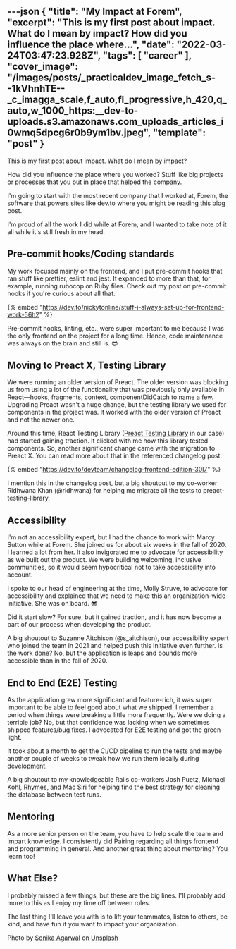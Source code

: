 ---json
{
  "title": "My Impact at Forem",
  "excerpt": "This is my first post about impact. What do I mean by impact?  How did you influence the place where...",
  "date": "2022-03-24T03:47:23.928Z",
  "tags": [
    "career"
  ],
  "cover_image": "/images/posts/_practicaldev_image_fetch_s--1kVhnhTE--_c_imagga_scale,f_auto,fl_progressive,h_420,q_auto,w_1000_https:__dev-to-uploads.s3.amazonaws.com_uploads_articles_i0wmq5dpcg6r0b9ym1bv.jpeg",
  "template": "post"
}
---
This is my first post about impact. What do I mean by impact?

How did you influence the place where you worked? Stuff like big projects or processes that you put in place that helped the company.

I'm going to start with the most recent company that I worked at, Forem, the software that powers sites like dev.to where you might be reading this blog post.

I'm proud of all the work I did while at Forem, and I wanted to take note of it all while it's still fresh in my head.

## Pre-commit hooks/Coding standards

My work focused mainly on the frontend, and I put pre-commit hooks that ran stuff like prettier, eslint and jest. It expanded to more than that, for example, running rubocop on Ruby files. Check out my post on pre-commit hooks if you're curious about all that.

{% embed "https://dev.to/nickytonline/stuff-i-always-set-up-for-frontend-work-56h2" %}

Pre-commit hooks, linting, etc., were super important to me because I was the only frontend on the project for a long time. Hence, code maintenance was always on the brain and still is. 😎

## Moving to Preact X, Testing Library

We were running an older version of Preact. The older version was blocking us from using a lot of the functionality that was previously only available in React—hooks, fragments, context, componentDidCatch to name a few. Upgrading Preact wasn't a huge change, but the testing library we used for components in the project was. It worked with the older version of Preact and not the newer one.

Around this time, React Testing Library ([Preact Testing Library](https://preactjs.com/guide/v10/preact-testing-library/) in our case) had started gaining traction. It clicked with me how this library tested components. So, another significant change came with the migration to Preact X. You can read more about that in the referenced changelog post.

{% embed "https://dev.to/devteam/changelog-frontend-edition-30l7" %}

I mention this in the changelog post, but a big shoutout to my co-worker Ridhwana Khan (@ridhwana) for helping me migrate all the tests to preact-testing-library.

## Accessibility

I'm not an accessibility expert, but I had the chance to work with Marcy Sutton while at Forem. She joined us for about six weeks in the fall of 2020. I learned a lot from her. It also invigorated me to advocate for accessibility as we built out the product. We were building welcoming, inclusive communities, so it would seem hypocritical not to take accessibility into account.

I spoke to our head of engineering at the time, Molly Struve, to advocate for accessibility and explained that we need to make this an organization-wide initiative. She was on board. 😎

Did it start slow? For sure, but it gained traction, and it has now become a part of our process when developing the product.

A big shoutout to Suzanne Aitchison (@s_aitchison), our accessibility expert who joined the team in 2021 and helped push this initiative even further. Is the work done? No, but the application is leaps and bounds more accessible than in the fall of 2020.

## End to End (E2E) Testing

As the application grew more significant and feature-rich, it was super important to be able to feel good about what we shipped. I remember a period when things were breaking a little more frequently. Were we doing a terrible job? No, but that confidence was lacking when we sometimes shipped features/bug fixes. I advocated for E2E testing and got the green light.

It took about a month to get the CI/CD pipeline to run the tests and maybe another couple of weeks to tweak how we run them locally during development.

A big shoutout to my knowledgeable Rails co-workers Josh Puetz, Michael Kohl, Rhymes, and Mac Siri for helping find the best strategy for cleaning the database between test runs.

## Mentoring

As a more senior person on the team, you have to help scale the team and impart knowledge. I consistently did Pairing regarding all things frontend and programming in general. And another great thing about mentoring? You learn too!

## What Else?

I probably missed a few things, but these are the big lines. I'll probably add more to this as I enjoy my time off between roles.

The last thing I'll leave you with is to lift your teammates, listen to others, be kind, and have fun if you want to impact your organization.

Photo by <a href="https://unsplash.com/@sonika_agarwal?utm_source=unsplash&utm_medium=referral&utm_content=creditCopyText">Sonika Agarwal</a> on <a href="https://unsplash.com/s/photos/impact?utm_source=unsplash&utm_medium=referral&utm_content=creditCopyText">Unsplash</a>
